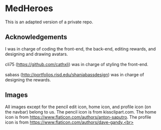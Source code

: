 # MedHeroes
This is an adapted version of a private repo.

## Acknowledgements ##
I was in charge of coding the front-end, the back-end, editing rewards, and designing and drawing avatars. <br></br>
cli75 (https://github.com/cathxli) was in charge of styling the front-end. <br> </br>
sabass (http://portfolios.risd.edu/shaniabassdesign) was in charge of designing the rewards.

## Images ##
All images except for the pencil edit icon, home icon, and profile icon (on the navbar) belong to us. The pencil icon is from kissclipart.com. The home icon is from https://www.flaticon.com/authors/anton-saputro. The profile icon is from https://www.flaticon.com/authors/dave-gandy.<br></br>
